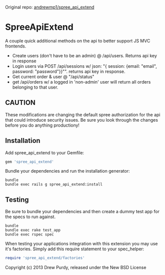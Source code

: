 Original repo: [andrewmp1/spree_api_extend](https://github.com/andrewmp1/spree_api_extend)

SpreeApiExtend
==============

A couple quick additional methods on the api to better support JS MVC frontends.

- Create users (don't have to be an admin) @ /api/users. Returns api key in response
- Login users via POST /api/sessions w/ json: "{ session: {email: "email", password: "password"}}"". returns api key in response.
- Get current order & user @ "/api/status"
- get /api/orders w/ a logged in 'non-admin' user will return all orders belonging to that user.

CAUTION
------------
These modifications are changing the default spree authorization for the api that could introduce security issues.  Be sure you look through the changes before you do anything productiony!

Installation
------------

Add spree_api_extend to your Gemfile:

```ruby
gem 'spree_api_extend'
```

Bundle your dependencies and run the installation generator:

```shell
bundle
bundle exec rails g spree_api_extend:install
```

Testing
-------

Be sure to bundle your dependencies and then create a dummy test app for the specs to run against.

```shell
bundle
bundle exec rake test_app
bundle exec rspec spec
```

When testing your applications integration with this extension you may use it's factories.
Simply add this require statement to your spec_helper:

```ruby
require 'spree_api_extend/factories'
```

Copyright (c) 2013 Drew Purdy, released under the New BSD License
